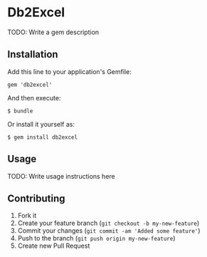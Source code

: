 # Db2Excel

TODO: Write a gem description

## Installation

Add this line to your application's Gemfile:

    gem 'db2excel'

And then execute:

    $ bundle

Or install it yourself as:

    $ gem install db2excel

## Usage

TODO: Write usage instructions here

## Contributing

1. Fork it
2. Create your feature branch (`git checkout -b my-new-feature`)
3. Commit your changes (`git commit -am 'Added some feature'`)
4. Push to the branch (`git push origin my-new-feature`)
5. Create new Pull Request
